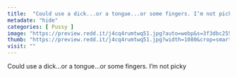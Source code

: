 ```yaml
---
title:  "Could use a dick...or a tongue...or some fingers. I’m not picky"
metadate: "hide"
categories: [ Pussy ]
image: "https://preview.redd.it/j4cq4rumtwq51.jpg?auto=webp&s=3f3dbc255ef4cb296c6ee76a8a8cbeb8318ef617"
thumb: "https://preview.redd.it/j4cq4rumtwq51.jpg?width=1080&crop=smart&auto=webp&s=54e2e58aef500e818101684a70cfa2809e6ecfc2"
visit: ""
---
```

Could use a dick...or a tongue...or some fingers. I’m not picky
